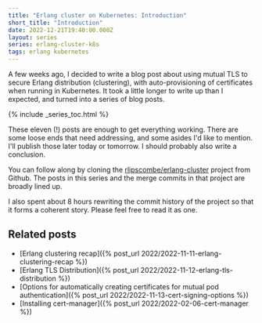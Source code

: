 ```yaml
---
title: "Erlang cluster on Kubernetes: Introduction"
short_title: "Introduction"
date: 2022-12-21T19:40:00.000Z
layout: series
series: erlang-cluster-k8s
tags: erlang kubernetes
---
```


A few weeks ago, I decided to write a blog post about using mutual TLS to secure Erlang distribution (clustering), with
auto-provisioning of certificates when running in Kubernetes. It took a little longer to write up than I expected, and
turned into a series of blog posts.

{% include _series_toc.html %}

These eleven (!) posts are enough to get everything working. There are some loose ends that need addressing, and some
asides I'd like to mention. I'll publish those later today or tomorrow. I should probably also write a conclusion.

You can follow along by cloning the [rlipscombe/erlang-cluster](https://github.com/rlipscombe/erlang-cluster) project
from Github. The posts in this series and the merge commits in that project are broadly lined up.

I also spent about 8 hours rewriting the commit history of the project so that it forms a coherent story. Please feel
free to read it as one.

## Related posts

- [Erlang clustering recap]({% post_url 2022/2022-11-11-erlang-clustering-recap %})
- [Erlang TLS Distribution]({% post_url 2022/2022-11-12-erlang-tls-distribution %})
- [Options for automatically creating certificates for mutual pod authentication]({% post_url 2022/2022-11-13-cert-signing-options %})
- [Installing cert-manager]({% post_url 2022/2022-02-06-cert-manager %})
